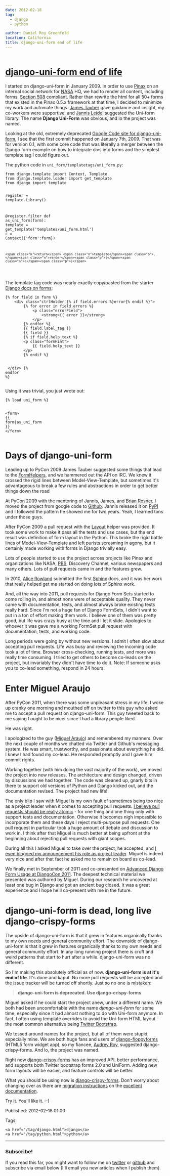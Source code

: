 ```yaml
---
date: 2012-02-18
tag:
  - django
  - python

author: Daniel Roy Greenfeld
location: California
title: django-uni-form end of life
---
```


<div class="twelve wide column">
  <h1 class="ui block header">
    <div class="content">
      <a href="/django-uni-form-end-of-life.html"
        >django-uni-form end of life</a
      >
    </div>
  </h1>
  <p>
    I started on django-uni-form in January 2009. In order to use
    <a href="http://pinaxproject.com" target="_blank">Pinax</a> on an internal
    social network for
    <a href="http://www.nasa.gov" target="_blank">NASA</a> HQ, we had to render
    all content, including forms,
    <a
      href="http://django-uni-form.readthedocs.org/en/latest/concepts.html#section-508"
      target="_blank"
      >Section 508</a
    >
    compliant. Rather than rewrite the html for all 50+ forms that existed in
    the Pinax 0.5.x framework at that time, I decided to minimize my work and
    automate things.
    <a href="http://jtauber.com" target="_blank">James Tauber</a> gave guidance
    and insight, my co-workers were supportive, and
    <a href="http://enn.io" target="_blank">Jannis Leidel</a> suggested the
    Uni-form library. The name <strong>Django Uni-Form</strong> was obvious, and
    lo the project was named.
  </p>
  <p>
    Looking at the old, extremely deprecated
    <a href="http://code.google.com/p/django-uni-form/" target="_blank"
      >Google Code site for django-uni-form</a
    >, I see that the first commit happened on January 7th, 2009. That was for
    version 0.1, with some core code that was literally a merger between the
    Django form example on how to integrate divs into forms and the simplest
    template tag I could figure out.
  </p>
  <p>The python code in <code>uni_form/templatetags/uni_form.py</code>:</p>
  <div class="codehilite ui secondary segment">
    <pre><span></span><code><span class="kn">from</span> <span class="nn">django.template</span> <span class="kn">import</span> <span class="n">Context</span><span class="p">,</span> <span class="n">Template</span>
<span class="kn">from</span> <span class="nn">django.template.loader</span> <span class="kn">import</span> <span class="n">get_template</span>
<span class="kn">from</span> <span class="nn">django</span> <span class="kn">import</span> <span class="n">template</span>

<span class="n">register</span> <span class="o">=</span> <span class="n">template</span><span class="o">.</span><span class="n">Library</span><span class="p">()</span>

<span class="nd">@register.filter</span>
<span class="k">def</span> <span class="nf">as_uni_form</span><span class="p">(</span><span class="n">form</span><span class="p">):</span>
<span class="n">template</span> <span class="o">=</span> <span class="n">get_template</span><span class="p">(</span><span class="s1">'templates/uni_form.html'</span><span class="p">)</span>
<span class="n">c</span> <span class="o">=</span> <span class="n">Context</span><span class="p">({</span><span class="s1">'form'</span><span class="p">:</span><span class="n">form</span><span class="p">})</span>

    <span class="k">return</span> <span class="n">template</span><span class="o">.</span><span class="n">render</span><span class="p">(</span><span class="n">c</span><span class="p">)</span>

</code></pre>
  </div>
  <p>
    The template tag code was nearly exactly copy/pasted from the starter
    <a
      href="https://docs.djangoproject.com/en/1.0/topics/forms/#looping-over-the-form-s-fields"
      target="_blank"
      >Django docs on forms</a
    >:
  </p>
  <div class="codehilite ui secondary segment">
    <pre><span></span><code><span class="cp">{%</span> <span class="k">for</span> <span class="nv">field</span> <span class="k">in</span> <span class="nv">form</span> <span class="cp">%}</span><span class="x"></span>
<span class="x">    &lt;div class="ctrlHolder </span><span class="cp">{%</span> <span class="k">if</span> <span class="nv">field.errors</span> <span class="cp">%}</span><span class="x">error</span><span class="cp">{%</span> <span class="k">endif</span> <span class="cp">%}</span><span class="x">"&gt;</span>
<span class="x">        </span><span class="cp">{%</span> <span class="k">for</span> <span class="nv">error</span> <span class="k">in</span> <span class="nv">field.errors</span> <span class="cp">%}</span><span class="x"></span>
<span class="x">            &lt;p class="errorField"&gt;</span>
<span class="x">                &lt;strong&gt;</span><span class="cp">{{</span> <span class="nv">error</span> <span class="cp">}}</span><span class="x">&lt;/strong&gt;</span>
<span class="x">            &lt;/p&gt;       </span>
<span class="x">        </span><span class="cp">{%</span> <span class="k">endfor</span> <span class="cp">%}</span><span class="x"></span>
<span class="x">        </span><span class="cp">{{</span> <span class="nv">field.label_tag</span> <span class="cp">}}</span><span class="x"></span>
<span class="x">        </span><span class="cp">{{</span> <span class="nv">field</span> <span class="cp">}}</span><span class="x"></span>
<span class="x">        </span><span class="cp">{%</span> <span class="k">if</span> <span class="nv">field.help_text</span> <span class="cp">%}</span><span class="x"></span>
<span class="x">        &lt;p class="formHint"&gt;</span>
<span class="x">            </span><span class="cp">{{</span> <span class="nv">field.help_text</span> <span class="cp">}}</span><span class="x"></span>
<span class="x">        &lt;/p&gt;</span>
<span class="x">        </span><span class="cp">{%</span> <span class="k">endif</span> <span class="cp">%}</span><span class="x"></span>

<span class="x"> &lt;/div&gt;</span>
<span class="cp">{%</span> <span class="k">endfor</span> <span class="cp">%}</span><span class="x"></span>
</code></pre>
  </div>
  <p>Using it was trivial, you just wrote out:</p>
  <div class="codehilite ui secondary segment">
    <pre><span></span><code><span class="cp">{%</span> <span class="k">load</span> <span class="nv">uni_form</span> <span class="cp">%}</span><span class="x"></span>

<span class="x">&lt;form&gt;</span>
<span class="x"> </span><span class="cp">{{</span> <span class="nv">form</span><span class="o">|</span><span class="nf">as_uni_form</span> <span class="cp">}}</span><span class="x"></span>
<span class="x">&lt;/form&gt;</span>
</code></pre>
  </div>
  <h1 id="days-of-django-uni-form">Days of django-uni-form</h1>
  <p>
    Leading up to PyCon 2009 James Tauber suggested some things that lead to the
    <a
      href="http://django-uni-form.readthedocs.org/en/latest/concepts.html#form-helpers"
      target="_blank"
      >FormHelpers</a
    >, and we hammered out the API on IRC. We knew it crossed the rigid lines
    between Model-View-Template, but sometimes it's advantageous to break a few
    rules and abstractions in order to get better things down the road
  </p>
  <p>
    At PyCon 2009 with the mentoring of Jannis, James, and
    <a href="http://twitter.com/brosner" target="_blank">Brian Rosner</a>, I
    moved the project from google code to
    <a href="https://github.com/pydanny/django-uni-form" target="_blank"
      >Github</a
    >. Jannis released it on
    <a href="http://pypi.python.org/pypi/" target="_blank">PyPI</a> and I
    followed the pattern he showed me for two years. Yeah, I learned tons under
    those guys.
  </p>
  <p>
    After PyCon 2009 a pull request with the
    <a
      href="http://django-uni-form.readthedocs.org/en/latest/helpers.html#layouts"
      target="_blank"
      >Layout</a
    >
    helper was provided. It took some work to make it pass all the tests and use
    cases, but the end result was definition of form layout in the Python. This
    broke the rigid battle lines of Model-View-Template and left purists
    screaming in agony, but it certainly made working with forms in Django
    trivially easy.
  </p>
  <p>
    Lots of people started to use the project across projects like Pinax and
    organizations like NASA, <a href="http://pbs.org" target="_blank">PBS</a>,
    Discovery Channel, various newspapers and many others. Lots of pull requests
    came in and the features grew.
  </p>
  <p>
    In 2010,
    <a href="http://twitter.com/arowla" target="_blank">Alice Rowland</a>
    submitted the first
    <a href="http://sphinx.pocoo.org/" target="_blank">Sphinx</a> docs, and it
    was her work that really helped get me started on doing lots of Sphinx work.
  </p>
  <p>
    And, all the way into 2011, pull requests for Django Form Sets started to
    come rolling in, and almost none were of acceptable quality. They never came
    with documentation, tests, and almost always broke existing tests really
    hard. Since I'm not a huge fan of Django FormSets, I didn't want to put in a
    ton of effort making them work. I believe one of them was pretty good, but
    life was crazy busy at the time and I let it slide. Apologies to whoever it
    was gave me a working FormSet pull request with documentation, tests, and
    working code.
  </p>
  <p>
    Long periods were going by without new versions. I admit I often slow about
    accepting pull requests. Life was busy and reviewing the incoming code took
    a lot of time. Browser cross-checking, running tests, and more was really
    time consuming. I tried to get others to become co-leads on the project, but
    invariably they didn't have time to do it. Note: If someone asks you to
    co-lead something, respond in 24 hours.
  </p>
  <h1 id="enter-miguel-araujo">Enter Miguel Araujo</h1>
  <p>
    After PyCon 2011, when there was some unpleasant stress in my life, I woke
    up cranky one morning and mouthed off on twitter to this guy who asked me to
    accept a pull request on django-uni-form. This guy tweeted back to me saying
    I ought to be nicer since I had a library people liked.
  </p>
  <p>He was right.</p>
  <p>
    I apologized to the guy (<a
      href="http://twitter.com/maraujop"
      target="_blank"
      >Miguel Araujo</a
    >) and remembered my manners. Over the next couple of months we chatted via
    Twitter and Github's messaging system. He was smart, trustworthy, and
    passionate about everything he did. I knew I had found my co-lead. He
    responded promptly and I gave him commit rights.
  </p>
  <p>
    Working together (with him doing the vast majority of the work), we moved
    the project into new releases. The architecture and design changed, driven
    by discussions we had together. The code was cleaned up, gnarly bits in
    there to support old versions of Python and Django kicked out, and the
    documentation revised. The project had new life!
  </p>
  <p>
    The only blip I saw with Miguel is my own fault of sometimes being too nice
    as a project leader when it comes to accepting pull requests.
    <a
      href="http://django-uni-form.readthedocs.org/en/latest/contributing.html#how-to-get-your-pull-request-accepted"
      target="_blank"
      >I believe pull requests should be really atomic</a
    >
    - for one thing and one thing only with support tests and documentation.
    Otherwise it becomes nigh impossible to incorporate them and these days I
    reject multi-purpose pull requests. One pull request in particular took a
    huge amount of debate and discussion to work in. I think after that Miguel
    is much better at being upfront at the beginning about rejecting pull
    requests with giant scopes.
  </p>
  <p>
    During all this I asked Miguel to take over the project, he accepted, and
    <a
      href="https://pydanny.blogspot.com/2011/06/announcing-django-uni-form-080-beta.html"
      target="_blank"
      >I even blogged my announcement his role as project leader</a
    >. Miguel is indeed very nice and after that fact he asked me to remain on
    board as co-lead.
  </p>
  <p>
    We finally met in September of 2011 and co-presented on
    <a
      href="http://www.slideshare.net/pydanny/advanced-django-forms-usage"
      target="_blank"
      >Advanced Django Form Usage at DjangoCon 2011</a
    >. The deepest technical material we presented was authored by Miguel.
    During our research he uncovered at least one bug in Django and got an
    ancient bug closed. It was a great experience and I hope he'll co-present
    with me in the future.
  </p>
  <h1 id="django-uni-form-is-dead-long-live-django-crispy-forms">
    django-uni-form is dead, long live django-crispy-forms
  </h1>
  <p>
    The upside of django-uni-form is that it grew in features organically thanks
    to my own needs and general community effort. The downside of
    django-uni-form is that it grew in features organically thanks to my own
    needs and general community effort. In any long running project there is
    cruft and weird patterns that start to hurt after a while. django-uni-form
    was no different.
  </p>
  <p>
    So I'm making this absolutely official as of now.
    <strong>django-uni-form is at it's end of life</strong>. It's done and
    kaput. No more pull requests will be accepted and the issue tracker will be
    turned off shortly. Just so no one is mistaken:
  </p>
  <blockquote>
    <p>
      <strong>django-uni-form is deprecated. Use django-crispy-forms</strong>
    </p>
  </blockquote>
  <p>
    Miguel asked if he could start the project anew, under a different name. We
    both had been uncomfortable with the name <em>django-uni-form</em> for some
    time, especially since it had almost nothing to do with Uni-form anymore. In
    fact, I often using template overrides to avoid the Uni-form HTML layout -
    the most common alternative being
    <a href="http://twitter.github.com/bootstrap/" target="_blank"
      >Twitter Bootstrap</a
    >.
  </p>
  <p>
    We tossed around names for the project, but all of them were stupid,
    especially mine. We are both huge fans and users of
    <a href="https://github.com/brutasse/django-floppyforms" target="_blank"
      >django-floppyforms</a
    >
    (HTML5 form widget app), so my fiancee,
    <a href="http://audreymroy.com" target="_blank">Audrey Roy</a>, suggested
    django-crispy-forms. And lo, the project was named.
  </p>
  <p>
    Right now
    <a href="https://github.com/maraujop/django-crispy-forms" target="_blank"
      >django-crispy-forms</a
    >
    has an improved API, better performance, and supports both Twitter bootstrap
    forms 2.0 and UniForm. Adding new form layouts will be easier, and feature
    controls will be better.
  </p>
  <p>
    What you should be using now is
    <a href="https://github.com/maraujop/django-crispy-forms" target="_blank"
      >django-crispy-forms</a
    >. Don't worry about changing over as there are
    <a
      href="http://django-crispy-forms.readthedocs.org/en/d-0/migration.html"
      target="_blank"
      >migration instructions</a
    >
    on the
    <a href="http://django-crispy-forms.readthedocs.org/" target="_blank"
      >excellent documentation</a
    >.
  </p>
  <p>Try it. You'll like it. :-)</p>
  <p>Published: 2012-02-18 01:00</p>
  <p>
    Tags:

    <a href="/tag/django.html">django</a>
    <a href="/tag/python.html">python</a>
  </p>
  <hr />
  <h3 class="ui header">Subscribe!</h3>
  <p>
    If you read this far, you might want to follow me on
    <a href="https://twitter.com/pydanny">twitter</a> or
    <a href="https://github.com/pydanny">github</a> and subscribe via email
    below (I'll email you new articles when I publish them).
  </p>
   
</div>
